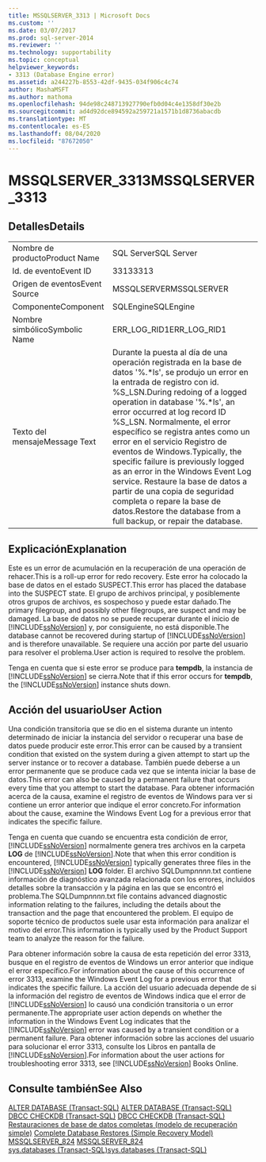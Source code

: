 ```yaml
---
title: MSSQLSERVER_3313 | Microsoft Docs
ms.custom: ''
ms.date: 03/07/2017
ms.prod: sql-server-2014
ms.reviewer: ''
ms.technology: supportability
ms.topic: conceptual
helpviewer_keywords:
- 3313 (Database Engine error)
ms.assetid: a244227b-8553-42df-9435-034f906c4c74
author: MashaMSFT
ms.author: mathoma
ms.openlocfilehash: 94de98c248713927790efb0d04c4e1358df30e2b
ms.sourcegitcommit: ad4d92dce894592a259721a1571b1d8736abacdb
ms.translationtype: MT
ms.contentlocale: es-ES
ms.lasthandoff: 08/04/2020
ms.locfileid: "87672050"
---
```

# <a name="mssqlserver_3313"></a><span data-ttu-id="512d6-102">MSSQLSERVER_3313</span><span class="sxs-lookup"><span data-stu-id="512d6-102">MSSQLSERVER_3313</span></span>
    
## <a name="details"></a><span data-ttu-id="512d6-103">Detalles</span><span class="sxs-lookup"><span data-stu-id="512d6-103">Details</span></span>  
  
|||  
|-|-|  
|<span data-ttu-id="512d6-104">Nombre de producto</span><span class="sxs-lookup"><span data-stu-id="512d6-104">Product Name</span></span>|<span data-ttu-id="512d6-105">SQL Server</span><span class="sxs-lookup"><span data-stu-id="512d6-105">SQL Server</span></span>|  
|<span data-ttu-id="512d6-106">Id. de evento</span><span class="sxs-lookup"><span data-stu-id="512d6-106">Event ID</span></span>|<span data-ttu-id="512d6-107">3313</span><span class="sxs-lookup"><span data-stu-id="512d6-107">3313</span></span>|  
|<span data-ttu-id="512d6-108">Origen de eventos</span><span class="sxs-lookup"><span data-stu-id="512d6-108">Event Source</span></span>|<span data-ttu-id="512d6-109">MSSQLSERVER</span><span class="sxs-lookup"><span data-stu-id="512d6-109">MSSQLSERVER</span></span>|  
|<span data-ttu-id="512d6-110">Componente</span><span class="sxs-lookup"><span data-stu-id="512d6-110">Component</span></span>|<span data-ttu-id="512d6-111">SQLEngine</span><span class="sxs-lookup"><span data-stu-id="512d6-111">SQLEngine</span></span>|  
|<span data-ttu-id="512d6-112">Nombre simbólico</span><span class="sxs-lookup"><span data-stu-id="512d6-112">Symbolic Name</span></span>|<span data-ttu-id="512d6-113">ERR_LOG_RID1</span><span class="sxs-lookup"><span data-stu-id="512d6-113">ERR_LOG_RID1</span></span>|  
|<span data-ttu-id="512d6-114">Texto del mensaje</span><span class="sxs-lookup"><span data-stu-id="512d6-114">Message Text</span></span>|<span data-ttu-id="512d6-115">Durante la puesta al día de una operación registrada en la base de datos '%.\*ls', se produjo un error en la entrada de registro con id. %S_LSN.</span><span class="sxs-lookup"><span data-stu-id="512d6-115">During redoing of a logged operation in database '%.\*ls', an error occurred at log record ID %S_LSN.</span></span> <span data-ttu-id="512d6-116">Normalmente, el error específico se registra antes como un error en el servicio Registro de eventos de Windows.</span><span class="sxs-lookup"><span data-stu-id="512d6-116">Typically, the specific failure is previously logged as an error in the Windows Event Log service.</span></span> <span data-ttu-id="512d6-117">Restaure la base de datos a partir de una copia de seguridad completa o repare la base de datos.</span><span class="sxs-lookup"><span data-stu-id="512d6-117">Restore the database from a full backup, or repair the database.</span></span>|  
  
## <a name="explanation"></a><span data-ttu-id="512d6-118">Explicación</span><span class="sxs-lookup"><span data-stu-id="512d6-118">Explanation</span></span>  
 <span data-ttu-id="512d6-119">Este es un error de acumulación en la recuperación de una operación de rehacer.</span><span class="sxs-lookup"><span data-stu-id="512d6-119">This is a roll-up error for redo recovery.</span></span> <span data-ttu-id="512d6-120">Este error ha colocado la base de datos en el estado SUSPECT.</span><span class="sxs-lookup"><span data-stu-id="512d6-120">This error has placed the database into the SUSPECT state.</span></span> <span data-ttu-id="512d6-121">El grupo de archivos principal, y posiblemente otros grupos de archivos, es sospechoso y puede estar dañado.</span><span class="sxs-lookup"><span data-stu-id="512d6-121">The primary filegroup, and possibly other filegroups, are suspect and may be damaged.</span></span> <span data-ttu-id="512d6-122">La base de datos no se puede recuperar durante el inicio de [!INCLUDE[ssNoVersion](../../includes/ssnoversion-md.md)] y, por consiguiente, no está disponible.</span><span class="sxs-lookup"><span data-stu-id="512d6-122">The database cannot be recovered during startup of [!INCLUDE[ssNoVersion](../../includes/ssnoversion-md.md)] and is therefore unavailable.</span></span> <span data-ttu-id="512d6-123">Se requiere una acción por parte del usuario para resolver el problema.</span><span class="sxs-lookup"><span data-stu-id="512d6-123">User action is required to resolve the problem.</span></span>  
  
 <span data-ttu-id="512d6-124">Tenga en cuenta que si este error se produce para **tempdb**, la instancia de [!INCLUDE[ssNoVersion](../../includes/ssnoversion-md.md)] se cierra.</span><span class="sxs-lookup"><span data-stu-id="512d6-124">Note that if this error occurs for **tempdb**, the [!INCLUDE[ssNoVersion](../../includes/ssnoversion-md.md)] instance shuts down.</span></span>  
  
## <a name="user-action"></a><span data-ttu-id="512d6-125">Acción del usuario</span><span class="sxs-lookup"><span data-stu-id="512d6-125">User Action</span></span>  
 <span data-ttu-id="512d6-126">Una condición transitoria que se dio en el sistema durante un intento determinado de iniciar la instancia del servidor o recuperar una base de datos puede producir este error.</span><span class="sxs-lookup"><span data-stu-id="512d6-126">This error can be caused by a transient condition that existed on the system during a given attempt to start up the server instance or to recover a database.</span></span> <span data-ttu-id="512d6-127">También puede deberse a un error permanente que se produce cada vez que se intenta iniciar la base de datos.</span><span class="sxs-lookup"><span data-stu-id="512d6-127">This error can also be caused by a permanent failure that occurs every time that you attempt to start the database.</span></span> <span data-ttu-id="512d6-128">Para obtener información acerca de la causa, examine el registro de eventos de Windows para ver si contiene un error anterior que indique el error concreto.</span><span class="sxs-lookup"><span data-stu-id="512d6-128">For information about the cause, examine the Windows Event Log for a previous error that indicates the specific failure.</span></span>  
  
 <span data-ttu-id="512d6-129">Tenga en cuenta que cuando se encuentra esta condición de error, [!INCLUDE[ssNoVersion](../../includes/ssnoversion-md.md)] normalmente genera tres archivos en la carpeta **LOG** de [!INCLUDE[ssNoVersion](../../includes/ssnoversion-md.md)].</span><span class="sxs-lookup"><span data-stu-id="512d6-129">Note that when this error condition is encountered, [!INCLUDE[ssNoVersion](../../includes/ssnoversion-md.md)] typically generates three files in the [!INCLUDE[ssNoVersion](../../includes/ssnoversion-md.md)] **LOG** folder.</span></span> <span data-ttu-id="512d6-130">El archivo SQLDump*nnnn*.txt contiene información de diagnóstico avanzada relacionada con los errores, incluidos detalles sobre la transacción y la página en las que se encontró el problema.</span><span class="sxs-lookup"><span data-stu-id="512d6-130">The SQLDump*nnnn*.txt file contains advanced diagnostic information relating to the failures, including the details about the transaction and the page that encountered the problem.</span></span> <span data-ttu-id="512d6-131">El equipo de soporte técnico de productos suele usar esta información para analizar el motivo del error.</span><span class="sxs-lookup"><span data-stu-id="512d6-131">This information is typically used by the Product Support team to analyze the reason for the failure.</span></span>  
  
 <span data-ttu-id="512d6-132">Para obtener información sobre la causa de esta repetición del error 3313, busque en el registro de eventos de Windows un error anterior que indique el error específico.</span><span class="sxs-lookup"><span data-stu-id="512d6-132">For information about the cause of this occurrence of error 3313, examine the Windows Event Log for a previous error that indicates the specific failure.</span></span> <span data-ttu-id="512d6-133">La acción del usuario adecuada depende de si la información del registro de eventos de Windows indica que el error de [!INCLUDE[ssNoVersion](../../includes/ssnoversion-md.md)] lo causó una condición transitoria o un error permanente.</span><span class="sxs-lookup"><span data-stu-id="512d6-133">The appropriate user action depends on whether the information in the Windows Event Log indicates that the [!INCLUDE[ssNoVersion](../../includes/ssnoversion-md.md)] error was caused by a transient condition or a permanent failure.</span></span> <span data-ttu-id="512d6-134">Para obtener información sobre las acciones del usuario para solucionar el error 3313, consulte los Libros en pantalla de [!INCLUDE[ssNoVersion](../../includes/ssnoversion-md.md)].</span><span class="sxs-lookup"><span data-stu-id="512d6-134">For information about the user actions for troubleshooting error 3313, see [!INCLUDE[ssNoVersion](../../includes/ssnoversion-md.md)] Books Online.</span></span>  
  
## <a name="see-also"></a><span data-ttu-id="512d6-135">Consulte también</span><span class="sxs-lookup"><span data-stu-id="512d6-135">See Also</span></span>  
 <span data-ttu-id="512d6-136">[ALTER DATABASE &#40;Transact-SQL&#41;](/sql/t-sql/statements/alter-database-transact-sql) </span><span class="sxs-lookup"><span data-stu-id="512d6-136">[ALTER DATABASE &#40;Transact-SQL&#41;](/sql/t-sql/statements/alter-database-transact-sql) </span></span>  
 <span data-ttu-id="512d6-137">[DBCC CHECKDB &#40;Transact-SQL&#41;](/sql/t-sql/database-console-commands/dbcc-checkdb-transact-sql) </span><span class="sxs-lookup"><span data-stu-id="512d6-137">[DBCC CHECKDB &#40;Transact-SQL&#41;](/sql/t-sql/database-console-commands/dbcc-checkdb-transact-sql) </span></span>  
 <span data-ttu-id="512d6-138">[Restauraciones de base de datos completas &#40;modelo de recuperación simple&#41;](../backup-restore/complete-database-restores-simple-recovery-model.md) </span><span class="sxs-lookup"><span data-stu-id="512d6-138">[Complete Database Restores &#40;Simple Recovery Model&#41;](../backup-restore/complete-database-restores-simple-recovery-model.md) </span></span>  
 <span data-ttu-id="512d6-139">[MSSQLSERVER_824](mssqlserver-824-database-engine-error.md) </span><span class="sxs-lookup"><span data-stu-id="512d6-139">[MSSQLSERVER_824](mssqlserver-824-database-engine-error.md) </span></span>  
 [<span data-ttu-id="512d6-140">sys.databases &#40;Transact-SQL&#41;</span><span class="sxs-lookup"><span data-stu-id="512d6-140">sys.databases &#40;Transact-SQL&#41;</span></span>](/sql/relational-databases/system-catalog-views/sys-databases-transact-sql)  
  
  
